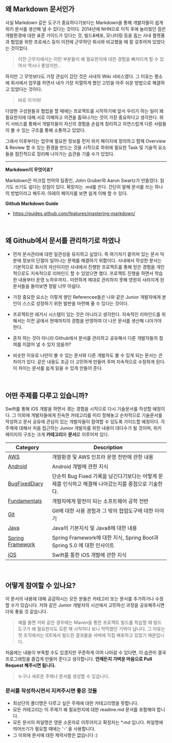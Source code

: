 ## 왜 Markdown 문서인가

사실 Markdown 같은 도구가 중요하다기보다는 Markdown을 통해 개발자들이 쉽게 위키 문서를 생산해 낼 수 있다는 것이다. 2014년에 NHN으로 이직 후에 놀라웠던 점은 개발환경에 대한 표준 가이드가 있다는 것, 빌드&배포, 모니터링 등을 돕는 사내 플랫폼과 협업을 위한 프로세스 등이 이전에 근무하던 회사와 비교했을 때 잘 갖추어져 있었다는 것이었다. 

> 이전 근무지에서는 이런 부분들이 왜 필요한지에 대한 경험을 뼈저리게 할 수 있어서 역시나 좋았지만..

하지만 그 무엇보다도 가장 관심이 갔던 것은 사내의 Wiki 서비스였다. 그 이유는 평소에 회사에서 업무를 하면서 내가 가장 치열하게 했던 고민을 아주 쉬운 방법으로 해결하고 있었다는 것이다.

> 바로 이거야! 

다양한 구성원들과 협업을 할 때에는 프로젝트를 시작하기에 앞서 우리가 하는 일이 왜 필요한지에 대해 서로 이해하고 의견을 좁혀나가는 것이 가장 중요하다고 생각한다. 위키 서비스를 통해서 개발자들이 자신의 경험을 손쉽게 정리하고 자연스럽게 다른 사람들이 볼 수 있는 구조를 통해 소통하고 있었다.

그래서 이후부터는 업무에 필요한 정보를 먼저 위키 페이지에 정의하고 함께 Overview & Review 할 수 있는 환경을 만드는 것을 시작으로 하위에 필요한 Task 및 기술적 요소들을 점진적으로 정리해 나아가는 습관을 기를 수가 있었다.

---

**Markdown이 무엇이죠?**

Markdown은 마크업 언어의 일종인, John Gruber와 Aaron Swartz가 만들었다. 읽기도 쓰기도 쉽다는 장점이 있다. 확장자는 .md를 쓴다. 간단히 말해 문서를 쓰는 하나의 방법이라고 해두자. 아래의 페이지를 보면 쉽게 이해 할 수 있다.

**Github Markdown Guide**
- https://guides.github.com/features/mastering-markdown/

<br>

## 왜 Github에서 문서를 관리하기로 하였나

- 먼저 문서관리에 대한 일관성을 유지하고 싶었다. 즉 여기저기 흩어져 있는 문서 덕분에 정보의 단절이 일어나는 문제를 해결하기 위함이다. 사내에서 작성한 문서는 기본적으로 회사의 자산이지만 사내에서 진행한 프로젝트를 통해 얻은 경험을 개인적으로도 지속적으로 리마인드 할 수 있었으면 했다. 프로젝트 진행을 하면서 학습한 내용부터 운영 노하우까지.. 미련하게 제대로 관리하지 못해 영원히 사라지게 된 문서들을 돌아보면 정말 너무 아쉽다.

- 가장 중요한 요소는 이렇게 쌓인 Referencee들은 나와 같은 Junior 개발자에게 본인이 스스로 성장하기 위한 발판을 마련해 줄 수 있다는 것이다.

- 프로젝트만 레거시 시스템이 있는 것은 아니라고 생각한다. 지속적인 리마인드를 위해서는 이전 글에서 현재까지의 경험을 반영하여 더 나은 문서를 생산해 나아가야 한다.

- 혼자 하는 것이 아니라 Github에서 문서를 관리하고 공유해서 다른 개발자들의 참여를 이끌어 낼 수 있지 않을까?

- 비슷한 이유로 나만이 볼 수 있는 문서와 다른 개발자도 볼 수 있게 되는 문서는 큰 차이가 있다. 같은 내용도 조금 더 고민하게 만들어 주며 지속적으로 수정하게 된다. 이 차이는 문서를 쉽게 읽을 수 있게 만들어 준다.

<br>

## 어떤 주제를 다루고 있습니까?

Swift를 통해 iOS 개발을 하면서 겪는 경험을 시작으로 다시 기술문서를 작성할 예정이다. 그 이외에 개발자들에게 친숙한 카테고리를 미리 정해놓고 순차적으로 기술문서를 작성하고 문서 공유에 관심이 있는 개발자들이 참여할 수 있도록 가이드할 예정이다. 각 주제에 대해서 처음 접근하는 Junior 개발자를 위한 내용이 대다수가 될 것이며, 위키 페이지의 구조는 크게 **카테고리**와 **문서**로 이루어져 있다.

| Category | Description |
| --- | --- |
| [AWS](https://github.com/wjdsupj/stunstun-wiki/tree/master/AWS) | 개발환경 및 AWS 인프라 운영 전반에 관한 내용 |
| [Android](https://github.com/wjdsupj/stunstun-wiki/tree/master/Android) | Android 개발에 관한 지식 |
| [BugFixedDiary](https://github.com/wjdsupj/stunstun-wiki/tree/master/BugFixedDiary)| 단순히 Bug Fixed 기록을 남긴다기보다는 어떻게 문제를 인식하고 해결해 나아갔는지를 중점으로 기술한다. |
| [Fundamentals](https://github.com/wjdsupj/stunstun-wiki/tree/master/Fundamentals) | 개발자에게 밑천이 되는 소프트웨어 공학 전반 |
| [Git](https://github.com/wjdsupj/stunstun-wiki/tree/master/Git) | Git에 대한 사용 경험과 그 밖의 협업도구에 대한 이야기 |
| [Java](https://github.com/wjdsupj/stunstun-wiki/tree/master/Java) | Java의 기본지식 및 Java8에 대한 내용 |
| [Spring Framework](https://github.com/wjdsupj/stunstun-wiki/tree/master/Spring) | Spring Framework에 대한 지식, Spring Boot과 Spring 5.0 에 대한 인사이트 |
| [iOS](https://github.com/wjdsupj/stunstun-wiki/tree/master/iOS) | Swift를 통한 iOS 개발에 관한 지식 |

<br>

## 어떻게 참여할 수 있나요?

이 문서의 내용에 대해 공감하시는 모든 분들은 카테고리 또는 문서를 추가하거나 수정할 수가 있습니다. 저와 같은 Junior 개발자의 시선에서 고민하신 과정을 공유해주시면 더욱 좋을 것 같습니다.
> 예를 들면 저와 같은 경우에는 Maven을 통한 프로젝트 빌드를 학습할 때 빌드 도구가 왜 필요한지도 모른 채 시작하다 보니 막막했던 기억이 납니다. 그 이유는 첫 조직에서는 IDE에서 빌드한 결과물을 서버에 직접 배포하고 있었기 때문입니다.

처음에는 내용이 부족할 수도 있겠지만 꾸준하게 이어 나아갈 수 있다면, 이 습관이 결국 프로그래밍을 즐겁게 만들어 준다고 생각합니다. **언제든지 가벼운 마음으로 Pull Request 해주시면 됩니다.**

> 누구나 새로운 주제나 문서를 생성할 수 있습니다.

### 문서를 작성하시면서 지켜주시면 좋은 것들
- 최상단의 폴더명은 다루고 싶은 주제에 대한 카테고리명을 뜻합니다.
- 모든 카테고리는 이 주제가 왜 필요한지에 대한 readme.md 문서를 포함해야 합니다.
- 모든 문서의 파일명은 영문 소문자로 이루어지고 확장자는 *.md 입니다. 파일명에 띄어쓰기가 필요할 때에는 '-' 을 사용합니다.
- 그 이외에 문서에 대한 제약사항은 없습니다 :)

<br>

